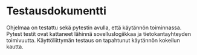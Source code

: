 
# Testausdokumentti

Ohjelmaa on testattu sekä pytestin avulla, että käytännön toiminnassa. Pytest testit ovat kattaneet lähinnä sovelluslogiikkaa ja tietokantayhteyden toimivuutta. Käyttöliittymän testaus on tapahtunut käytännön kokeilun kautta. 
